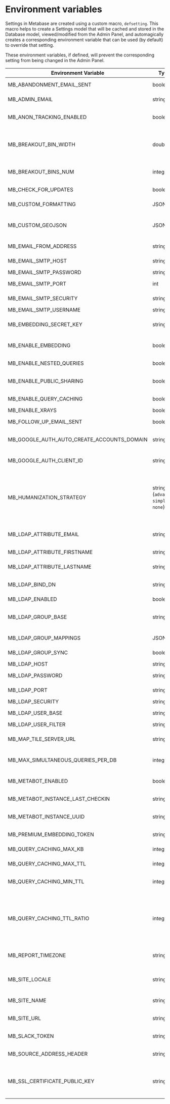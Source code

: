 # Environment variables

Settings in Metabase are created using a custom macro, `defsetting`. This macro helps to create a Settings model that will be cached and stored in the Database model, viewed/modified from the Admin Panel, and automagically creates a corresponding environment variable that can be used (by default) to override that setting.

These environment variables, if defined, will prevent the corresponding setting from being changed in the Admin Panel.

| Environment Variable                       | Type                                     | Default at install                                             | Description                                                                                                                                                                                                                                                                                                |
| ------------------------------------------ | ---------------------------------------- | -------------------------------------------------------------- | ---------------------------------------------------------------------------------------------------------------------------------------------------------------------------------------------------------------------------------------------------------------------------------------------------------- |
| MB_ABANDONMENT_EMAIL_SENT                  | boolean                                  | `false`                                                        | Have we sent an abandonment email to the instance admin?                                                                                                                                                                                                                                                   |
| MB_ADMIN_EMAIL                             | string                                   | `null`                                                         | The email address users should be referred to if they encounter a problem.                                                                                                                                                                                                                                 |
| MB_ANON_TRACKING_ENABLED                   | boolean                                  | `true`                                                         | Enable the collection of anonymous usage data in order to help Metabase improve.                                                                                                                                                                                                                           |
| MB_BREAKOUT_BIN_WIDTH                      | double                                   | `10.0`                                                         | When using the default binning strategy for a field of type Coordinate (such as Latitude and Longitude), this number will be used as the default bin width (in degrees).                                                                                                                                   |
| MB_BREAKOUT_BINS_NUM                       | integer                                  | `8`                                                            | When using the default binning strategy and a number of bins is not provided, this number will be used as the default.                                                                                                                                                                                     |
| MB_CHECK_FOR_UPDATES                       | boolean                                  | `true`                                                         | Identify when new versions of Metabase are available.                                                                                                                                                                                                                                                      |
| MB_CUSTOM_FORMATTING                       | JSON                                     | `{}`                                                           | Object keyed by type, containing formatting settings                                                                                                                                                                                                                                                       |
| MB_CUSTOM_GEOJSON                          | JSON                                     | `{}`                                                           | JSON containing information about custom GeoJSON files for use in map visualizations instead of the default US State or World GeoJSON.                                                                                                                                                                     |
| MB_EMAIL_FROM_ADDRESS                      | string                                   | `null`                                                         | Email address you want to use as the sender of Metabase.                                                                                                                                                                                                                                                   |
| MB_EMAIL_SMTP_HOST                         | string                                   | `null`                                                         | The address of the SMTP server that handles your emails.                                                                                                                                                                                                                                                   |
| MB_EMAIL_SMTP_PASSWORD                     | string                                   | `null`                                                         | SMTP password.                                                                                                                                                                                                                                                                                             |
| MB_EMAIL_SMTP_PORT                         | int                                      | `25`                                                           | The port your SMTP server uses for outgoing emails.                                                                                                                                                                                                                                                        |
| MB_EMAIL_SMTP_SECURITY                     | string                                   | `null`                                                         | SMTP secure connection protocol. (tls, ssl, starttls, or none)                                                                                                                                                                                                                                             |
| MB_EMAIL_SMTP_USERNAME                     | string                                   | `null`                                                         | SMTP username.                                                                                                                                                                                                                                                                                             |
| MB_EMBEDDING_SECRET_KEY                    | string                                   | `null`                                                         | Secret key used to sign JSON Web Tokens for requests to `/api/embed` endpoints.                                                                                                                                                                                                                            |
| MB_ENABLE_EMBEDDING                        | boolean                                  | `false`                                                        | Allow admins to securely embed questions and dashboards within other applications?                                                                                                                                                                                                                         |
| MB_ENABLE_NESTED_QUERIES                   | boolean                                  | `true`                                                         | Allow using a saved question as the source for other queries?                                                                                                                                                                                                                                              |
| MB_ENABLE_PUBLIC_SHARING                   | boolean                                  | `false`                                                        | Enable admins to create publicly viewable links (and embeddable iframes) for Questions and Dashboards?                                                                                                                                                                                                     |
| MB_ENABLE_QUERY_CACHING                    | boolean                                  | `false`                                                        | Enabling caching will save the results of queries that take a long time to run.                                                                                                                                                                                                                            |
| MB_ENABLE_XRAYS                            | boolean                                  | `true`                                                         | Allow users to explore data using X-rays                                                                                                                                                                                                                                                                   |
| MB_FOLLOW_UP_EMAIL_SENT                    | boolean                                  | `false`                                                        | Have we sent a follow up email to the instance admin?                                                                                                                                                                                                                                                      |
| MB_GOOGLE_AUTH_AUTO_CREATE_ACCOUNTS_DOMAIN | string                                   | `null`                                                         | When set, allow users to sign up on their own if their Google account email address is from this domain.                                                                                                                                                                                                   |
| MB_GOOGLE_AUTH_CLIENT_ID                   | string                                   | `null`                                                         | Client ID for Google Auth SSO. If this is set, Google Auth is considered to be enabled.                                                                                                                                                                                                                    |
| MB_HUMANIZATION_STRATEGY                   | string (`advanced`, `simple`, or `none`) | `"advanced"`                                                   | Metabase can attempt to transform your table and field names into more sensible, human-readable versions, e.g. "somehorriblename" becomes "Some Horrible Name". This doesn’t work all that well if the names are in a language other than English, however. Do you want us to take a guess?                |
| MB_LDAP_ATTRIBUTE_EMAIL                    | string                                   | `"mail"`                                                       | Attribute to use for the users email. (usually 'mail', 'email' or 'userPrincipalName')                                                                                                                                                                                                                     |
| MB_LDAP_ATTRIBUTE_FIRSTNAME                | string                                   | `"givenName"`                                                  | Attribute to use for the user's first name. (usually 'givenName')                                                                                                                                                                                                                                          |
| MB_LDAP_ATTRIBUTE_LASTNAME                 | string                                   | `"sn"`                                                         | Attribute to use for the user's last name. (usually 'sn')                                                                                                                                                                                                                                                  |
| MB_LDAP_BIND_DN                            | string                                   | `null`                                                         | The Distinguished Name to bind as (if any), this user will be used to lookup information about other users.                                                                                                                                                                                                |
| MB_LDAP_ENABLED                            | boolean                                  | `false`                                                        | Enable LDAP authentication.                                                                                                                                                                                                                                                                                |
| MB_LDAP_GROUP_BASE                         | string                                   | `null`                                                         | Search base for groups, not required if your LDAP directory provides a 'memberOf' overlay. (Will be searched recursively)                                                                                                                                                                                  |
| MB_LDAP_GROUP_MAPPINGS                     | JSON                                     | `{}`                                                           | JSON containing LDAP to Metabase group mappings.                                                                                                                                                                                                                                                           |
| MB_LDAP_GROUP_SYNC                         | boolean                                  | `false`                                                        | Enable group membership synchronization with LDAP.                                                                                                                                                                                                                                                         |
| MB_LDAP_HOST                               | string                                   | `null`                                                         | Server hostname.                                                                                                                                                                                                                                                                                           |
| MB_LDAP_PASSWORD                           | string                                   | `null`                                                         | The password to bind with for the lookup user.                                                                                                                                                                                                                                                             |
| MB_LDAP_PORT                               | string                                   | `"389"`                                                        | Server port, usually 389 or 636 if SSL is used.                                                                                                                                                                                                                                                            |
| MB_LDAP_SECURITY                           | string                                   | `"none"`                                                       | Use SSL, TLS or plain text.                                                                                                                                                                                                                                                                                |
| MB_LDAP_USER_BASE                          | string                                   | `null`                                                         | Search base for users. (Will be searched recursively)                                                                                                                                                                                                                                                      |
| MB_LDAP_USER_FILTER                        | string                                   | `(&(objectClass=inetOrgPerson)(|(uid={login})(mail={login})))` | User lookup filter, the placeholder {login} will be replaced by the user supplied login.                                                                                                                                                                                                                   |
| MB_MAP_TILE_SERVER_URL                     | string                                   | `http://{s}.tile.openstreetmap.org/` `{z}/{x}/{y}.png`         | The map tile server URL template used in map visualizations, for example from OpenStreetMaps or MapBox.                                                                                                                                                                                                    |
| MB_MAX_SIMULTANEOUS_QUERIES_PER_DB         | integer                                  | `15`                                                           | Maximum number of simultaneous queries to allow per connected Database.                                                                                                                                                                                                                                    |
| MB_METABOT_ENABLED                         | boolean                                  | `false`                                                        | Enable MetaBot, which lets you search for and view your saved questions directly via Slack.                                                                                                                                                                                                                |
| MB_METABOT_INSTANCE_LAST_CHECKIN           | string                                   | `null`                                                         | Timestamp of the last time the active MetaBot instance checked in.                                                                                                                                                                                                                                         |
| MB_METABOT_INSTANCE_UUID                   | string                                   | `null`                                                         | UUID of the active MetaBot instance (the Metabase process currently handling MetaBot duties.)                                                                                                                                                                                                              |
| MB_PREMIUM_EMBEDDING_TOKEN                 | string                                   | `null`                                                         | Token for premium features. Go to the MetaStore to get yours!                                                                                                                                                                                                                                              |
| MB_QUERY_CACHING_MAX_KB                    | integer                                  | `1000`                                                         | The maximum size of the cache, per saved question, in kilobytes:                                                                                                                                                                                                                                           |
| MB_QUERY_CACHING_MAX_TTL                   | integer                                  | `8640000` (100 days, in seconds)                               | The absolute maximum time to keep any cached query results, in seconds.                                                                                                                                                                                                                                    |
| MB_QUERY_CACHING_MIN_TTL                   | integer                                  | `60`                                                           | Metabase will cache all saved questions with an average query execution time longer than this many seconds:                                                                                                                                                                                                |
| MB_QUERY_CACHING_TTL_RATIO                 | integer                                  | `10`                                                           | To determine how long each saved question's cached result should stick around, we take the query's average execution time and multiply that by whatever you input here.So if a query takes on average 2 minutes to run, and you input 10 for your multiplier, its cache entry will persist for 20 minutes. |
| MB_REPORT_TIMEZONE                         | string                                   | `null`                                                         | Connection timezone to use when executing queries. Defaults to system timezone.                                                                                                                                                                                                                            |
| MB_SITE_LOCALE                             | string                                   | `"en"`                                                         | The default language for this Metabase instance. This only applies to emails, Pulses, etc. Users' browsers will specify the language used in the user interface.                                                                                                                                           |
| MB_SITE_NAME                               | string                                   | `"Metabase"`                                                   | The name used for this instance of Metabase.                                                                                                                                                                                                                                                               |
| MB_SITE_URL                                | string                                   | `null`                                                         | The base URL of this Metabase instance, e.g. "http://metabase.my-company.com".                                                                                                                                                                                                                             |
| MB_SLACK_TOKEN                             | string                                   | `null`                                                         | Slack API bearer token obtained from https://api.slack.com/web#authentication                                                                                                                                                                                                                              |
| MB_SOURCE_ADDRESS_HEADER                   | string                                   | `X-Forwarded-For`                                              | Identify the source of HTTP requests by this headers value, instead of its remote address.                                                                                                                                                                                                                 |
| MB_SSL_CERTIFICATE_PUBLIC_KEY              | string                                   | `null`                                                         | Base-64 encoded public key for this sites SSL certificate.Specify this to enable HTTP Public Key Pinning.See http://mzl.la/1EnfqBf for more information.                                                                                                                                                   |
